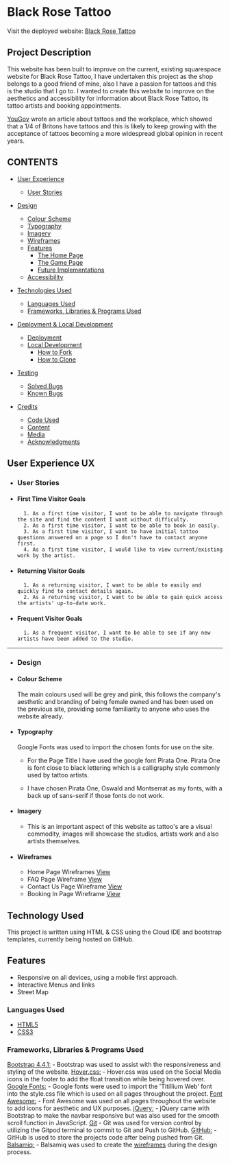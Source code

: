 # **Black Rose Tattoo**

Visit the deployed website: [Black Rose Tattoo]()

## **Project Description**

This website has been built to improve on the current, existing squarespace website for Black Rose Tattoo, I have undertaken this project as the shop belongs to a good friend of mine, also I have a passion for tattoos and this is the studio that I go to.
I wanted to create this website to improve on the aesthetics and accessibility for information about Black Rose Tattoo, its tattoo artists and booking appointments.

[YouGov](https://yougov.co.uk/society/articles/43350-should-visible-tattoos-be-allowed-workplace) wrote an article about tattoos and the workplace, which showed that a 1/4 of Britons have tattoos and this is likely to keep growing with the acceptance of tattoos becoming a more widespread global opinion in recent years.

## CONTENTS

* [User Experience](#user-experience-ux)
  * [User Stories](#user-stories)

* [Design](#design)
  * [Colour Scheme](#colour-scheme)
  * [Typography](#typography)
  * [Imagery](#imagery)
  * [Wireframes](#wireframes)
  * [Features](#features)
    * [The Home Page](#the-home-page)
    * [The Game Page](#the-game-page)
    * [Future Implementations](#future-implementations)
  * [Accessibility](#accessibility)

* [Technologies Used](#technologies-used)
  * [Languages Used](#languages-used)
  * [Frameworks, Libraries & Programs Used](#frameworks-libraries--programs-used)

* [Deployment & Local Development](#deployment--local-development)
  * [Deployment](#deployment)
  * [Local Development](#local-development)
    * [How to Fork](#how-to-fork)
    * [How to Clone](#how-to-clone)

* [Testing](#testing)
  * [Solved Bugs](#solved-bugs)
  * [Known Bugs](#known-bugs)
  
* [Credits](#credits)
  * [Code Used](#code-used)
  * [Content](#content)
  * [Media](#media)
  * [Acknowledgments](#acknowledgments)

## User Experience UX

- ### User Stories

- #### First Time Visitor Goals

        1. As a first time visitor, I want to be able to navigate through the site and find the content I want without difficulty.
        2. As a first time visitor, I want to be able to book in easily.
        3. As a first time visitor, I want to have initial tattoo questions answered on a page so I don't have to contact anyone first.
        4. As a first time visitor, I would like to view current/existing work by the artist.

- #### Returning Visitor Goals

        1. As a returning visitor, I want to be able to easily and quickly find to contact details again.
        2. As a returning visitor, I want to be able to gain quick access the artists' up-to-date work.

* #### Frequent Visitor Goals

        1. As a frequent visitor, I want to be able to see if any new artists have been added to the studio.

---

- ### Design

- #### Colour Scheme

  The main colours used will be grey and pink, this follows the company's aesthetic and branding of being female owned and has been used on the previous site, providing some familiarity to anyone who uses the website already.


- #### Typography
  Google Fonts was used to import the chosen fonts for use on the site.

  - For the Page Title I have used the google font Pirata One. Pirata One is font close to black lettering which is a calligraphy style commonly used by tattoo artists. 

  - I have chosen Pirata One, Oswald and Montserrat as my fonts, with a back up of sans-serif if those fonts do not work.

- #### Imagery

  - This is an important aspect of this website as tattoo's are a visual commodity, images will showcase the studios, artists work and also artists themselves.

- #### Wireframes

  - Home Page Wireframes [View]()
  - FAQ Page Wireframe [View]()
  - Contact Us Page Wireframe [View]()
  - Booking In Page Wireframe [View]()

## Technology Used

This project is written using HTML & CSS using the Cloud IDE and bootstrap templates, currently being hosted on GitHub.

## Features

- Responsive on all devices, using a mobile first approach.
- Interactive Menus and links
- Street Map

### Languages Used

- [HTML5](https://en.wikipedia.org/wiki/HTML5)
- [CSS3](https://en.wikipedia.org/wiki/Cascading_Style_Sheets)

### Frameworks, Libraries & Programs Used

   [Bootstrap 4.4.1:](https://getbootstrap.com/docs/4.4/getting-started/introduction/)
    - Bootstrap was used to assist with the responsiveness and styling of the website.
   [Hover.css:](https://ianlunn.github.io/Hover/)
    - Hover.css was used on the Social Media icons in the footer to add the float transition while being hovered over.
   [Google Fonts:](https://fonts.google.com/)
    - Google fonts were used to import the 'Titillium Web' font into the style.css file which is used on all pages throughout the project.
   [Font Awesome:](https://fontawesome.com/)
    - Font Awesome was used on all pages throughout the website to add icons for aesthetic and UX purposes.
   [jQuery:](https://jquery.com/)
    - jQuery came with Bootstrap to make the navbar responsive but was also used for the smooth scroll function in JavaScript.
   [Git](https://git-scm.com/)
    - Git was used for version control by utilizing the Gitpod terminal to commit to Git and Push to GitHub.
[GitHub:](https://github.com/)
    - GitHub is used to store the projects code after being pushed from Git.
   [Balsamiq:](https://balsamiq.com/)
    - Balsamiq was used to create the [wireframes](https://github.com/) during the design process.
